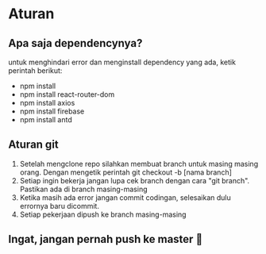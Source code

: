 # Aturan

## Apa saja dependencynya?

untuk menghindari error dan menginstall dependency yang ada, ketik perintah berikut:
+ npm install
+ npm install react-router-dom
+ npm install axios
+ npm install firebase
+ npm install antd

## Aturan git

1. Setelah mengclone repo silahkan membuat branch untuk masing masing orang. Dengan mengetik perintah git checkout -b [nama branch]
2. Setiap ingin bekerja jangan lupa cek branch dengan cara "git branch". Pastikan ada di branch masing-masing
3. Ketika masih ada error jangan commit codingan, selesaikan dulu errornya baru dicommit.
4. Setiap pekerjaan dipush ke branch masing-masing

## Ingat, jangan pernah push ke master 😤